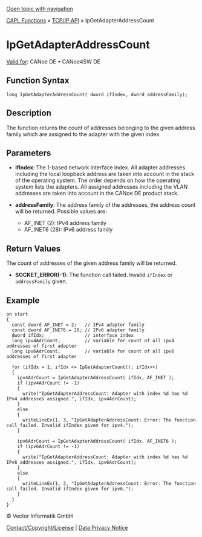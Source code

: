 [Open topic with navigation](../../../../../CANoeDEFamily.htm#Topics/CAPLFunctions/TCPIPAPI/Functions/CAPLfunctionIpGetAdapterAddressCount.md)

[CAPL Functions](../../CAPLfunctions.md) » [TCP/IP API](../CAPLfunctionsTCPIPOverview.md) » IpGetAdapterAddressCount

# IpGetAdapterAddressCount

[Valid for](../../../Shared/FeatureAvailability.md): CANoe DE • CANoe4SW DE

## Function Syntax

```plaintext
long IpGetAdapterAddressCount( dword ifIndex, dword addressFamily);
```

## Description

The function returns the count of addresses belonging to the given address family which are assigned to the adapter with the given index.

## Parameters

- **ifIndex**: The 1-based network interface index. All adapter addresses including the local loopback address are taken into account in the stack of the operating system. The order depends on how the operating system lists the adapters. All assigned addresses including the VLAN addresses are taken into account in the CANoe DE product stack.

- **addressFamily**: The address family of the addresses, the address count will be returned. Possible values are:
  - AF_INET (2): IPv4 address family
  - AF_INET6 (28): IPv6 address family

## Return Values

The count of addresses of the given address family will be returned.

- **SOCKET_ERROR(-1)**: The function call failed. Invalid `ifIndex` or `addressFamily` given.

## Example

```plaintext
on start
{
  const dword AF_INET = 2;   // IPv4 adapter family
  const dword AF_INET6 = 28; // IPv6 adapter family
  dword ifIdx;               // interface index
  long ipv4AdrCount;         // variable for count of all ipv4 addresses of first adapter
  long ipv6AdrCount;         // variable for count of all ipv6 addresses of first adapter

  for (ifIdx = 1; ifIdx <= IpGetAdapterCount(); ifIdx++)
  {
    ipv4AdrCount = IpGetAdapterAddressCount( ifIdx, AF_INET );
    if (ipv4AdrCount != -1)
    {
      write("IpGetAdapterAddressCount: Adapter with index %d has %d IPv4 addresses assigned.", ifIdx, ipv4AdrCount);
    }
    else
    {
      writeLineEx(1, 3, "IpGetAdapterAddressCount: Error: The function call failed. Invalid ifIndex given for ipv4.");
    }

    ipv6AdrCount = IpGetAdapterAddressCount( ifIdx, AF_INET6 );
    if (ipv6AdrCount != -1)
    {
      write("IpGetAdapterAddressCount: Adapter with index %d has %d IPv6 addresses assigned.", ifIdx, ipv6AdrCount);
    }
    else
    {
      writeLineEx(1, 3, "IpGetAdapterAddressCount: Error: The function call failed. Invalid ifIndex given for ipv6.");
    }
  }
}
```

© Vector Informatik GmbH

[Contact/Copyright/License](../../../Shared/ContactCopyrightLicense.md) | [Data Privacy Notice](https://www.vector.com/int/en/company/get-info/privacy-policy/)

